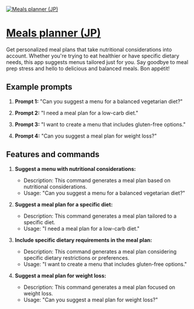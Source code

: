 [![Meals planner (JP)](https://files.oaiusercontent.com/file-U52ePF3hZjTsGft8yMM1aBe3?se=2123-10-18T10%3A23%3A26Z&sp=r&sv=2021-08-06&sr=b&rscc=max-age%3D31536000%2C%20immutable&rscd=attachment%3B%20filename%3D1c054807-ef23-4598-b234-77114847ba75.png&sig=XyEoZZTAkgo7LGN3q3aG/WBsTgDacMhgAebW9tdNpMo%3D)](https://chat.openai.com/g/g-Mx5HEveIZ-meals-planner-jp)

# [Meals planner (JP)](https://chat.openai.com/g/g-Mx5HEveIZ-meals-planner-jp)

Get personalized meal plans that take nutritional considerations into account. Whether you're trying to eat healthier or have specific dietary needs, this app suggests menus tailored just for you. Say goodbye to meal prep stress and hello to delicious and balanced meals. Bon appétit!

## Example prompts

1. **Prompt 1:** "Can you suggest a menu for a balanced vegetarian diet?"

2. **Prompt 2:** "I need a meal plan for a low-carb diet."

3. **Prompt 3:** "I want to create a menu that includes gluten-free options."

4. **Prompt 4:** "Can you suggest a meal plan for weight loss?"

## Features and commands

1. **Suggest a menu with nutritional considerations:**
   - Description: This command generates a meal plan based on nutritional considerations.
   - Usage: "Can you suggest a menu for a balanced vegetarian diet?"

2. **Suggest a meal plan for a specific diet:**
   - Description: This command generates a meal plan tailored to a specific diet.
   - Usage: "I need a meal plan for a low-carb diet."

3. **Include specific dietary requirements in the meal plan:**
   - Description: This command generates a meal plan considering specific dietary restrictions or preferences.
   - Usage: "I want to create a menu that includes gluten-free options."

4. **Suggest a meal plan for weight loss:**
   - Description: This command generates a meal plan focused on weight loss.
   - Usage: "Can you suggest a meal plan for weight loss?"
